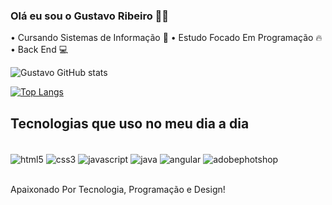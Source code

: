 ### Olá eu sou o Gustavo Ribeiro 👋🏻

•	Cursando Sistemas de Informação 🚀
•	Estudo Focado Em Programação 🔥
•	Back End 💻

![Gustavo GitHub stats](https://github-readme-stats.vercel.app/api?username=GustavoDevFTED&show_icons=true&theme=dracula)

[![Top Langs](https://github-readme-stats.vercel.app/api/top-langs/?username=GustavoDevFTED)](https://github.com/anuraghazra/github-readme-stats)

## Tecnologias que uso no meu dia a dia

<div style="display: inline_block"><br/>
    <img align="center" alt="html5" src="https://img.shields.io/badge/HTML5-E34F26?style=for-the-badge&logo=html5&logoColor=white">
    <img align="center" alt="css3" src="https://img.shields.io/badge/CSS3-1572B6?style=for-the-badge&logo=css3&logoColor=white">
    <img align="center" alt="javascript" src="https://img.shields.io/badge/JavaScript-F7DF1E?style=for-the-badge&logo=javascript&logoColor=black">
    <img align="center" alt="java" src="https://img.shields.io/badge/Java-ED8B00?style=for-the-badge&logo=openjdk&logoColor=white">
    <img align="center" alt="angular" src="https://img.shields.io/badge/Angular-DD0031?style=for-the-badge&logo=angular&logoColor=white">
    <img align="center" alt="adobephotshop" src="https://img.shields.io/badge/Adobe%20Photoshop-31A8FF?style=for-the-badge&logo=Adobe%20Photoshop&logoColor=black">
</div>

<br>

Apaixonado Por Tecnologia, Programação e Design!

